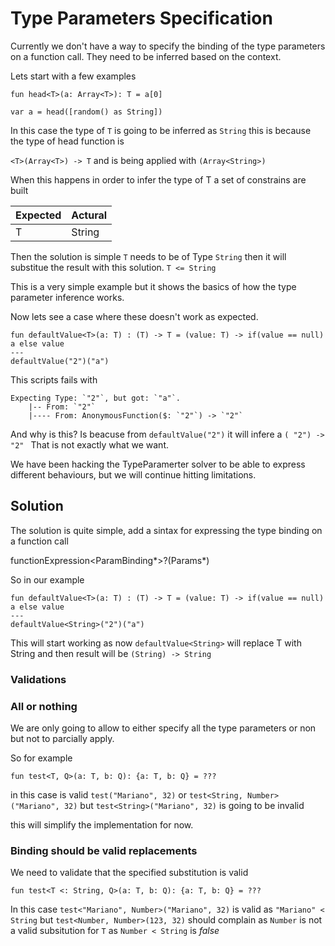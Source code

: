 # Type Parameters Specification

Currently we don't have a way to specify the binding of the type parameters on a function call. They need to be inferred based on the context. 


Lets start with a few examples


```dataweave
fun head<T>(a: Array<T>): T = a[0]

var a = head([random() as String])
```

In this case the type of `T` is going to be inferred as `String` this is because the type of head function is 

`<T>(Array<T>) -> T` and is being applied with `(Array<String>)`

When this happens in order to infer the type of T a set of constrains are built



| Expected | Actural | 
| -------- | --------|
| T        | String  |


Then the solution is simple `T` needs to be of Type `String` then it will substitue the result with this solution. `T <= String` 

This is a very simple example but it shows the basics of how the type parameter inference works.


Now lets see a case where these doesn't work as expected.



```
fun defaultValue<T>(a: T) : (T) -> T = (value: T) -> if(value == null) a else value      
---
defaultValue("2")("a")
```
This scripts fails with 

```
Expecting Type: `"2"`, but got: `"a"`.
	|-- From: `"2"`
	|---- From: AnonymousFunction($: `"2"`) -> `"2"`
```

And why is this? Is beacuse from `defaultValue("2")` it will infere a `(
"2") -> "2" ` That is not exactly what we want. 

We have been hacking the TypeParamerter solver to be able to express different behaviours, but we will continue hitting limitations.

## Solution

The solution is quite simple, add a sintax for expressing the type binding on a function call 

functionExpression<ParamBinding*>?(Params*)

So in our example

```
fun defaultValue<T>(a: T) : (T) -> T = (value: T) -> if(value == null) a else value      
---
defaultValue<String>("2")("a")
```

This will start working as now `defaultValue<String>` will replace T with String and then result will be `(String) -> String`


### Validations


### All or nothing


We are only going to allow to either specify all the type parameters or non but not to parcially apply.

So for example

```
fun test<T, Q>(a: T, b: Q): {a: T, b: Q} = ???
```

in this case is valid `test("Mariano", 32)` or `test<String, Number>("Mariano", 32)` but `test<String>("Mariano", 32)` is going to be invalid

this will simplify the implementation for now.


### Binding should be valid replacements


We need to validate that the specified substitution is valid

```
fun test<T <: String, Q>(a: T, b: Q): {a: T, b: Q} = ???
```

In this case `test<"Mariano", Number>("Mariano", 32)` is valid as `"Mariano" < String` but `test<Number, Number>(123, 32)` should complain as `Number` is not a valid subsitution for `T` as `Number < String` is *false*

